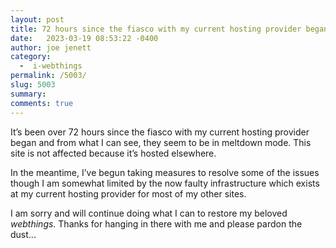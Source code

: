 ```yaml
---
layout: post
title: 72 hours since the fiasco with my current hosting provider began
date:   2023-03-19 08:53:22 -0400
author: joe jenett
category:
  -  i-webthings
permalink: /5003/
slug: 5003
summary: 
comments: true
---
```

<p>It’s been over 72 hours since the fiasco with my current hosting provider began and from what I can see, they seem to be in meltdown mode. This site is not affected because it’s hosted elsewhere.</p>
<p>In the meantime, I’ve begun taking measures to resolve some of the issues though I am somewhat limited by the now faulty infrastructure which exists at my current hosting provider for most of my other sites.</p>
<p>I am sorry and will continue doing what I can to restore my beloved <em>webthings</em>. Thanks for hanging in there with me and please pardon the dust...</p>

<a href="https://brid.gy/publish/mastodon"></a>